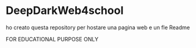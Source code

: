 # DeepDarkWeb4school
ho creato questa repository per hostare una pagina web e un fle Readme

FOR EDUCATIONAL PURPOSE ONLY



